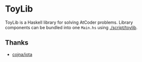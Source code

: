# ToyLib

ToyLib is a Haskell library for solving AtCoder problems. Library components can be bundled into one `Main.hs` using [./script/toylib](./script/toylib).

## Thanks

- [cojna/iota](https://github.com/cojna/iota)

